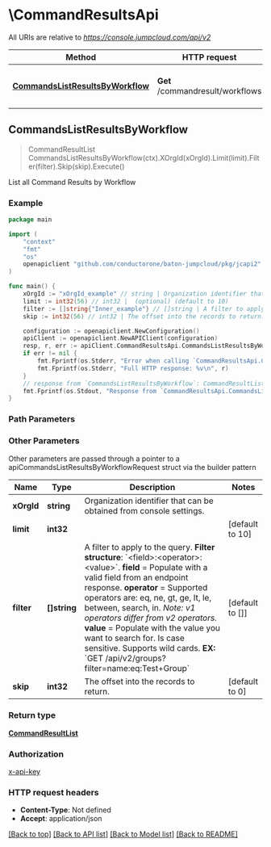 # \CommandResultsApi

All URIs are relative to *https://console.jumpcloud.com/api/v2*

Method | HTTP request | Description
------------- | ------------- | -------------
[**CommandsListResultsByWorkflow**](CommandResultsApi.md#CommandsListResultsByWorkflow) | **Get** /commandresult/workflows | List all Command Results by Workflow



## CommandsListResultsByWorkflow

> CommandResultList CommandsListResultsByWorkflow(ctx).XOrgId(xOrgId).Limit(limit).Filter(filter).Skip(skip).Execute()

List all Command Results by Workflow



### Example

```go
package main

import (
    "context"
    "fmt"
    "os"
    openapiclient "github.com/conductorone/baton-jumpcloud/pkg/jcapi2"
)

func main() {
    xOrgId := "xOrgId_example" // string | Organization identifier that can be obtained from console settings. (optional)
    limit := int32(56) // int32 |  (optional) (default to 10)
    filter := []string{"Inner_example"} // []string | A filter to apply to the query.  **Filter structure**: `<field>:<operator>:<value>`.  **field** = Populate with a valid field from an endpoint response.  **operator** =  Supported operators are: eq, ne, gt, ge, lt, le, between, search, in. _Note: v1 operators differ from v2 operators._  **value** = Populate with the value you want to search for. Is case sensitive. Supports wild cards.  **EX:** `GET /api/v2/groups?filter=name:eq:Test+Group` (optional) (default to [])
    skip := int32(56) // int32 | The offset into the records to return. (optional) (default to 0)

    configuration := openapiclient.NewConfiguration()
    apiClient := openapiclient.NewAPIClient(configuration)
    resp, r, err := apiClient.CommandResultsApi.CommandsListResultsByWorkflow(context.Background()).XOrgId(xOrgId).Limit(limit).Filter(filter).Skip(skip).Execute()
    if err != nil {
        fmt.Fprintf(os.Stderr, "Error when calling `CommandResultsApi.CommandsListResultsByWorkflow``: %v\n", err)
        fmt.Fprintf(os.Stderr, "Full HTTP response: %v\n", r)
    }
    // response from `CommandsListResultsByWorkflow`: CommandResultList
    fmt.Fprintf(os.Stdout, "Response from `CommandResultsApi.CommandsListResultsByWorkflow`: %v\n", resp)
}
```

### Path Parameters



### Other Parameters

Other parameters are passed through a pointer to a apiCommandsListResultsByWorkflowRequest struct via the builder pattern


Name | Type | Description  | Notes
------------- | ------------- | ------------- | -------------
 **xOrgId** | **string** | Organization identifier that can be obtained from console settings. | 
 **limit** | **int32** |  | [default to 10]
 **filter** | **[]string** | A filter to apply to the query.  **Filter structure**: &#x60;&lt;field&gt;:&lt;operator&gt;:&lt;value&gt;&#x60;.  **field** &#x3D; Populate with a valid field from an endpoint response.  **operator** &#x3D;  Supported operators are: eq, ne, gt, ge, lt, le, between, search, in. _Note: v1 operators differ from v2 operators._  **value** &#x3D; Populate with the value you want to search for. Is case sensitive. Supports wild cards.  **EX:** &#x60;GET /api/v2/groups?filter&#x3D;name:eq:Test+Group&#x60; | [default to []]
 **skip** | **int32** | The offset into the records to return. | [default to 0]

### Return type

[**CommandResultList**](CommandResultList.md)

### Authorization

[x-api-key](../README.md#x-api-key)

### HTTP request headers

- **Content-Type**: Not defined
- **Accept**: application/json

[[Back to top]](#) [[Back to API list]](../README.md#documentation-for-api-endpoints)
[[Back to Model list]](../README.md#documentation-for-models)
[[Back to README]](../README.md)

